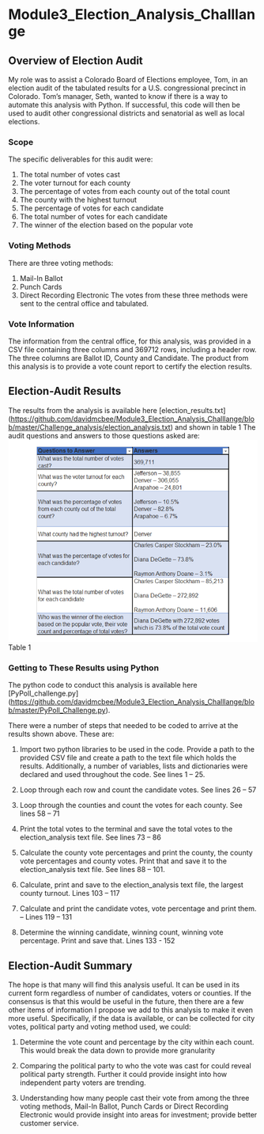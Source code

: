 # Module3_Election_Analysis_Challlange
## Overview of Election Audit
My role was to assist a Colorado Board of Elections employee, Tom, in an election audit of the tabulated results for a U.S. congressional precinct in Colorado. Tom’s manager, Seth, wanted to know if there is a way to automate this analysis with Python. If successful, this code will then be used to audit other congressional districts and senatorial as well as local elections.

### Scope
The specific deliverables for this audit were:
1.	The total number of votes cast
2.	The voter turnout for each county
3.	The percentage of votes from each county out of the total count
4.	The county with the highest turnout
5.	The percentage of votes for each candidate
6.	The total number of votes for each candidate
7.	The winner of the election based on the popular vote

### Voting Methods
There are three voting methods:
1.	Mail-In Ballot
2.	Punch Cards
3.	Direct Recording Electronic
The votes from these three methods were sent to the central office and tabulated.

### Vote Information
The information from the central office, for this analysis, was provided in a CSV file containing three columns and 369712 rows, including a header row. The three columns are Ballot ID, County and Candidate.
The product from this analysis is to provide a vote count report to certify the election results.

## Election-Audit Results
The results from the analysis is available here [election_results.txt] (https://github.com/davidmcbee/Module3_Election_Analysis_Challlange/blob/master/Challenge_analysis/election_analysis.txt) and shown in table 1
The audit questions and answers to those questions asked are:
![Results_Table.png](https://github.com/davidmcbee/Module3_Election_Analysis_Challlange/blob/master/Challenge_analysis/Results_table.png)
Table 1

### Getting to These Results using Python
The python code to conduct this analysis is available here [PyPoll_challenge.py] (https://github.com/davidmcbee/Module3_Election_Analysis_Challlange/blob/master/PyPoll_Challenge.py).

There were a number of steps that needed to be coded to arrive at the results shown above. These are:
1.	Import two python libraries to be used in the code. Provide a path to the provided CSV file and create a path to the text file which holds the results. Additionally, a number of variables, lists and dictionaries were declared and used throughout the code. See lines 1 – 25.

2.	Loop through each row and count the candidate votes. See lines 26 – 57

3.	Loop through the counties and count the votes for each county. See lines 58 – 71

4.	Print the total votes to the terminal and save the total votes to the election_analysis text file. See lines 73 – 86

5.	Calculate the county vote percentages and print the county, the county vote percentages and county votes. Print that and save it to the  election_analysis text file. See lines 88 – 101.

6.	Calculate, print and save to the election_analysis text file, the largest county turnout. Lines 103 – 117

7.	Calculate and print the candidate votes, vote percentage and print them. – Lines 119 – 131

8.	Determine the winning candidate, winning count, winning vote percentage. Print and save that. Lines 133 - 152

## Election-Audit Summary
The hope is that many will find this analysis useful. It can be used in its current form regardless of number of candidates, voters or counties. If the consensus is that this would be useful in the future, then there are a few other items of information I propose we add to this analysis to make it even more useful.
Specifically, if the data is available, or can be collected for city votes, political party and voting method used, we could:
1.	Determine the vote count and percentage by the city within each count. This would break the data down to provide more granularity

2.	Comparing the political party to who the vote was cast for could reveal political party strength. Further it could provide insight into how independent party voters are trending.

3.	Understanding how many people cast their vote from among the three voting methods, Mail-In Ballot, Punch Cards or Direct Recording Electronic would provide insight into areas for investment; provide better customer service.
